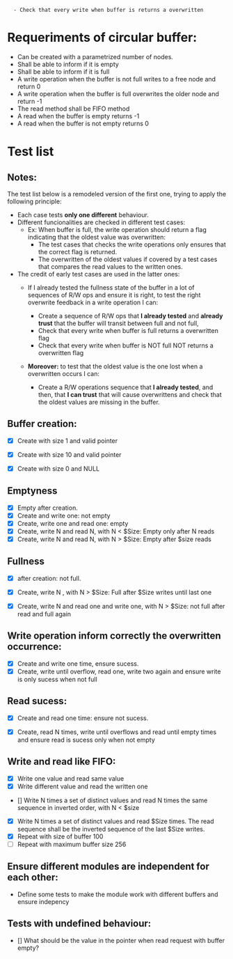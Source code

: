       - Check that every write when buffer is returns a overwritten
# Requeriments of circular buffer:
- Can be created with a parametrized number of nodes.
- Shall be able to inform if it is empty
- Shall be able to inform if it is full
- A write operation when the buffer is not full writes to a free node and return 0
- A write operation when the buffer is full overwrites the older node and return -1
- The read method shall be FIFO method
- A read when the buffer is empty returns -1 
- A read when the buffer is not empty returns 0


# Test list
## Notes:
The test list below is a remodeled version of the first one, trying to apply the following principle:
  - Each case tests **only one different** behaviour.
  - Different funcionalities are checked in different test cases:
    - Ex: When buffer is full, the write operation should return a flag indicating that the oldest value was overwritten:
      - The test cases that checks the write operations only ensures that the correct flag is returned.
      - The overwritten of the oldest values if covered by a test cases that compares the read values to the written ones.
  - The credit of early test cases are used in the latter ones:
    - If I already tested the fullness state of the buffer in a lot of sequences of R/W ops and ensure it is right, to test the right overwrite feedback in a write operation I can:
      - Create a sequence of R/W ops that **I already tested** and **already trust** that the buffer will transit between full and not full,
      - Check that every write when buffer is full returns a overwritten flag
      - Check that every write when buffer is NOT full NOT returns a overwritten flag

    - **Moreover:** to test that the oldest value is the one lost when a overwritten occurs I can:
      - Create a R/W operations sequence that **I already tested**, and then, that **I can trust** that will cause overwrittens and check that the oldest values are missing in the buffer.

## Buffer creation:
 - [x] Create with size 1 and valid pointer
 - [x] Create with size 10 and valid pointer
 - [x] Create with size 0 and NULL



## Emptyness
 -  [x] Empty after creation.
 -  [x] Create and write one: not empty
 -  [x] Create, write one and read one: empty
 -  [x] Create, write N and read N, with N < $Size: Empty only after N reads
 -  [x] Create, write N and read N, with N > $Size: Empty after $size reads

## Fullness
 -  [x] after creation: not full.
 -  [x] Create, write N , with N > $Size: Full after $Size writes until last one
 -  [x] Create, write N and read one and write one, with N > $Size: not full after read and full again


## Write operation inform correctly the overwritten occurrence:
 - [x] Create and write one time, ensure sucess.
 - [x] Create, write until overflow, read one, write two again and ensure write is only sucess when not full

## Read sucess:
 - [x] Create and read one time: ensure not sucess.
 - [x] Create, read N times, write until overflows and read until empty times and ensure read is sucess only when not empty


## Write and read like FIFO:
 - [x] Write one value and read same value
 - [x] Write different value and read the written one
 - [] Write N times a set of distinct values and read N times the same sequence in inverted order, with N < $size
 - [x] Write N times a set of distinct values and read $Size times. The read sequence shall be the inverted sequence of the last $Size writes.
 - [x] Repeat with size of buffer 100
 - [ ] Repeat with maximum buffer size 256
## Ensure different modules are independent for each other:
 - Define some tests to make the module work with different buffers and ensure indepency
## Tests with undefined behaviour:
 -  [] What should be the value in the pointer when read request with buffer empty?
